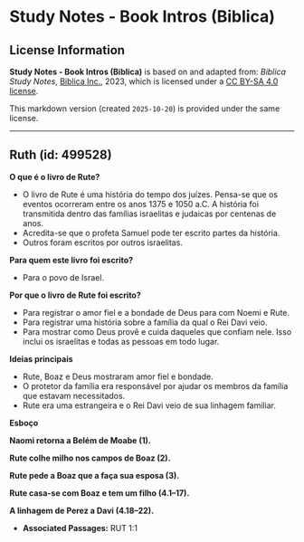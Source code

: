 # Study Notes - Book Intros (Biblica)

## License Information

**Study Notes - Book Intros (Biblica)** is based on and adapted from: _Biblica Study Notes_, [Biblica Inc.](https://www.biblica.com/), 2023, which is licensed under a [CC BY-SA 4.0 license](https://creativecommons.org/licenses/by-sa/4.0/legalcode.en).

This markdown version (created `2025-10-20`) is provided under the same license.



--------------------------------

## Ruth (id: 499528)

**O que é o livro de Rute?**

* O livro de Rute é uma história do tempo dos juízes. Pensa\-se que os eventos ocorreram entre os anos 1375 e 1050 a.C. A história foi transmitida dentro das famílias israelitas e judaicas por centenas de anos.
* Acredita\-se que o profeta Samuel pode ter escrito partes da história.
* Outros foram escritos por outros israelitas.

**Para quem este livro foi escrito?**

* Para o povo de Israel.

**Por que o livro de Rute foi escrito?**

* Para registrar o amor fiel e a bondade de Deus para com Noemi e Rute.
* Para registrar uma história sobre a família da qual o Rei Davi veio.
* Para mostrar como Deus provê e cuida daqueles que confiam nele. Isso inclui os israelitas e todas as pessoas em todo lugar.

**Ideias principais**

* Rute, Boaz e Deus mostraram amor fiel e bondade.
* O protetor da família era responsável por ajudar os membros da família que estavam necessitados.
* Rute era uma estrangeira e o Rei Davi veio de sua linhagem familiar.

**Esboço**

**Naomi retorna a Belém de Moabe (1\).**

**Rute colhe milho nos campos de Boaz (2\).**

**Rute pede a Boaz que a faça sua esposa (3\).**

**Rute casa\-se com Boaz e tem um filho (4\.1–17\).**

**A linhagem de Perez a Davi (4\.18–22\).**

* **Associated Passages:** RUT 1:1

